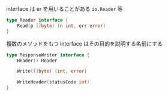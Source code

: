 interface は er を用いることがある
`io.Reader` 等

```go
type Reader interface {
	Read(p []byte) (n int, err error)
}
```

複数のメソッドをもつ interface はその目的を説明する名前にする

```go
type ResponseWriter interface {
	Header() Header

	Write([]byte) (int, error)

	WriteHeader(statusCode int)
}
```
